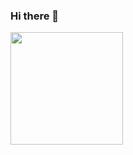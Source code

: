 ### Hi there 👋

<img height="180em" src="https://github-readme-stats.vercel.app/api?username=guikoller&show_icons=true&hide_border=true&&count_private=true&include_all_commits=true&theme=dracula&hide=stars,prs,issues,contribs" />

<!--
**guikoller/guikoller** is a ✨ _special_ ✨ repository because its `README.md` (this file) appears on your GitHub profile.

Here are some ideas to get you started:

- 🔭 I’m currently working on ...
- 🌱 I’m currently learning ...
- 👯 I’m looking to collaborate on ...
- 🤔 I’m looking for help with ...
- 💬 Ask me about ...
- 📫 How to reach me: ...
- 😄 Pronouns: ...
- ⚡ Fun fact: ...
-->
